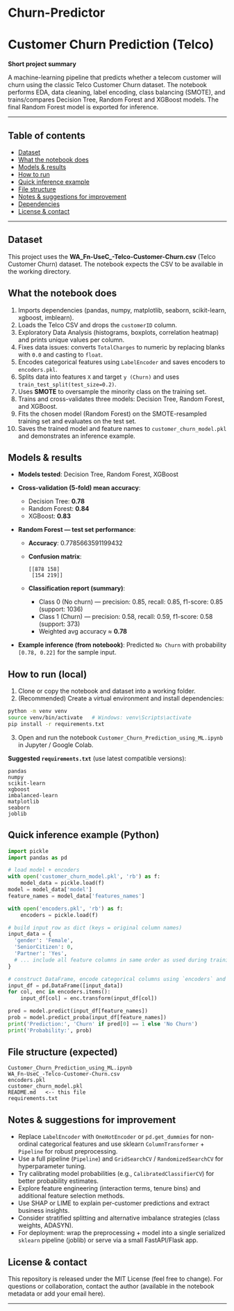 # Churn-Predictor
# Customer Churn Prediction (Telco)

**Short project summary**

A machine-learning pipeline that predicts whether a telecom customer will churn using the classic Telco Customer Churn dataset. The notebook performs EDA, data cleaning, label encoding, class balancing (SMOTE), and trains/compares Decision Tree, Random Forest and XGBoost models. The final Random Forest model is exported for inference.

---

## Table of contents

* [Dataset](#dataset)
* [What the notebook does](#what-the-notebook-does)
* [Models & results](#models--results)
* [How to run](#how-to-run)
* [Quick inference example](#quick-inference-example)
* [File structure](#file-structure)
* [Notes & suggestions for improvement](#notes--suggestions-for-improvement)
* [Dependencies](#dependencies)
* [License & contact](#license--contact)

---

## Dataset

This project uses the **WA\_Fn-UseC\_-Telco-Customer-Churn.csv** (Telco Customer Churn) dataset. The notebook expects the CSV to be available in the working directory.

## What the notebook does

1. Imports dependencies (pandas, numpy, matplotlib, seaborn, scikit-learn, xgboost, imblearn).
2. Loads the Telco CSV and drops the `customerID` column.
3. Exploratory Data Analysis (histograms, boxplots, correlation heatmap) and prints unique values per column.
4. Fixes data issues: converts `TotalCharges` to numeric by replacing blanks with `0.0` and casting to `float`.
5. Encodes categorical features using `LabelEncoder` and saves encoders to `encoders.pkl`.
6. Splits data into features `X` and target `y (Churn)` and uses `train_test_split(test_size=0.2)`.
7. Uses **SMOTE** to oversample the minority class on the training set.
8. Trains and cross-validates three models: Decision Tree, Random Forest, and XGBoost.
9. Fits the chosen model (Random Forest) on the SMOTE-resampled training set and evaluates on the test set.
10. Saves the trained model and feature names to `customer_churn_model.pkl` and demonstrates an inference example.

## Models & results

* **Models tested**: Decision Tree, Random Forest, XGBoost

* **Cross-validation (5-fold) mean accuracy**:

  * Decision Tree: **0.78**
  * Random Forest: **0.84**
  * XGBoost: **0.83**

* **Random Forest — test set performance**:

  * **Accuracy**: 0.7785663591199432
  * **Confusion matrix**:

    ```
    [[878 158]
     [154 219]]
    ```
  * **Classification report (summary)**:

    * Class 0 (No churn) — precision: 0.85, recall: 0.85, f1-score: 0.85 (support: 1036)
    * Class 1 (Churn)    — precision: 0.58, recall: 0.59, f1-score: 0.58 (support: 373)
    * Weighted avg accuracy ≈ **0.78**

* **Example inference (from notebook)**: Predicted `No Churn` with probability `[0.78, 0.22]` for the sample input.

## How to run (local)

1. Clone or copy the notebook and dataset into a working folder.
2. (Recommended) Create a virtual environment and install dependencies:

```bash
python -m venv venv
source venv/bin/activate   # Windows: venv\Scripts\activate
pip install -r requirements.txt
```

3. Open and run the notebook `Customer_Churn_Prediction_using_ML.ipynb` in Jupyter / Google Colab.

**Suggested `requirements.txt`** (use latest compatible versions):

```
pandas
numpy
scikit-learn
xgboost
imbalanced-learn
matplotlib
seaborn
joblib
```

## Quick inference example (Python)

```python
import pickle
import pandas as pd

# load model + encoders
with open('customer_churn_model.pkl', 'rb') as f:
    model_data = pickle.load(f)
model = model_data['model']
feature_names = model_data['features_names']

with open('encoders.pkl', 'rb') as f:
    encoders = pickle.load(f)

# build input row as dict (keys = original column names)
input_data = {
  'gender': 'Female',
  'SeniorCitizen': 0,
  'Partner': 'Yes',
  # ... include all feature columns in same order as used during training
}

# construct DataFrame, encode categorical columns using `encoders` and call model.predict
input_df = pd.DataFrame([input_data])
for col, enc in encoders.items():
    input_df[col] = enc.transform(input_df[col])

pred = model.predict(input_df[feature_names])
prob = model.predict_proba(input_df[feature_names])
print('Prediction:', 'Churn' if pred[0] == 1 else 'No Churn')
print('Probability:', prob)
```

## File structure (expected)

```
Customer_Churn_Prediction_using_ML.ipynb
WA_Fn-UseC_-Telco-Customer-Churn.csv
encoders.pkl
customer_churn_model.pkl
README.md   <-- this file
requirements.txt
```

## Notes & suggestions for improvement

* Replace `LabelEncoder` with `OneHotEncoder` or `pd.get_dummies` for non-ordinal categorical features and use sklearn `ColumnTransformer` + `Pipeline` for robust preprocessing.
* Use a full pipeline (`Pipeline`) and `GridSearchCV` / `RandomizedSearchCV` for hyperparameter tuning.
* Try calibrating model probabilities (e.g., `CalibratedClassifierCV`) for better probability estimates.
* Explore feature engineering (interaction terms, tenure bins) and additional feature selection methods.
* Use SHAP or LIME to explain per-customer predictions and extract business insights.
* Consider stratified splitting and alternative imbalance strategies (class weights, ADASYN).
* For deployment: wrap the preprocessing + model into a single serialized `sklearn` pipeline (joblib) or serve via a small FastAPI/Flask app.

## License & contact

This repository is released under the MIT License (feel free to change). For questions or collaboration, contact the author (available in the notebook metadata or add your email here).

---    
